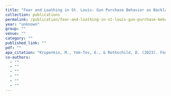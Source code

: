 ```yaml
---
title: "Fear and Loathing in St. Louis: Gun Purchase Behavior as Backlash to Black Lives Matter Protests"
collection: publications
permalink: /publication/fear-and-loathing-in-st-louis-gun-purchase-behavior-as-backlash-to-black-lives-m
year: "unknown"
group: ""
venue: ""
category: ""
published_link: ""
pdf: ""
apa_citation: "Krupenkin, M., Yom-Tov, E., & Rothschild, D. (2023). Fear and Loathing in St. Louis: Gun Purchase Behavior as Backlash to Black Lives Matter Protests."
co-authors:
  - ""
  - ""
  - ""
  - ""
  - ""
  - ""
---
```

